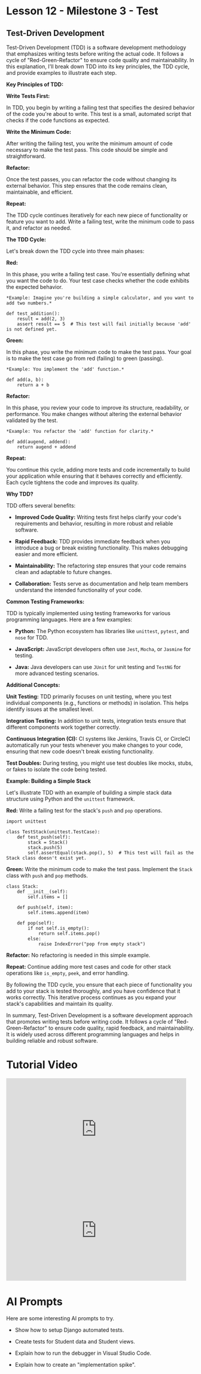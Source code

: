 # Lesson 12 - Milestone 3 - Test

## Test-Driven Development

Test-Driven Development (TDD) is a software development methodology that emphasizes writing tests before writing the actual code. It follows a cycle of "Red-Green-Refactor" to ensure code quality and maintainability. In this explanation, I'll break down TDD into its key principles, the TDD cycle, and provide examples to illustrate each step.

**Key Principles of TDD:**

**Write Tests First:** 

In TDD, you begin by writing a failing test that specifies the desired behavior of the code you're about to write. This test is a small, automated script that checks if the code functions as expected.

**Write the Minimum Code:** 

After writing the failing test, you write the minimum amount of code necessary to make the test pass. This code should be simple and straightforward.

**Refactor:** 

Once the test passes, you can refactor the code without changing its external behavior. This step ensures that the code remains clean, maintainable, and efficient.

**Repeat:** 

The TDD cycle continues iteratively for each new piece of functionality or feature you want to add. Write a failing test, write the minimum code to pass it, and refactor as needed.

**The TDD Cycle:**

Let's break down the TDD cycle into three main phases:

**Red:** 

In this phase, you write a failing test case. You're essentially defining what you want the code to do. Your test case checks whether the code exhibits the expected behavior. 

    *Example: Imagine you're building a simple calculator, and you want to add two numbers.*

    def test_addition():
        result = add(2, 3)
        assert result == 5  # This test will fail initially because 'add' is not defined yet.

**Green:** 

In this phase, you write the minimum code to make the test pass. Your goal is to make the test case go from red (failing) to green (passing).

    *Example: You implement the 'add' function.*

    def add(a, b):
        return a + b

**Refactor:** 

In this phase, you review your code to improve its structure, readability, or performance. You make changes without altering the external behavior validated by the test. 

    *Example: You refactor the 'add' function for clarity.*

    def add(augend, addend):
        return augend + addend

**Repeat:** 

You continue this cycle, adding more tests and code incrementally to build your application while ensuring that it behaves correctly and efficiently. Each cycle tightens the code and improves its quality.

**Why TDD?**

TDD offers several benefits:

- **Improved Code Quality:** Writing tests first helps clarify your code's requirements and behavior, resulting in more robust and reliable software.

- **Rapid Feedback:** TDD provides immediate feedback when you introduce a bug or break existing functionality. This makes debugging easier and more efficient.

- **Maintainability:** The refactoring step ensures that your code remains clean and adaptable to future changes.

- **Collaboration:** Tests serve as documentation and help team members understand the intended functionality of your code.

**Common Testing Frameworks:**

TDD is typically implemented using testing frameworks for various programming languages. Here are a few examples:

- **Python:** The Python ecosystem has libraries like `unittest`, `pytest`, and `nose` for TDD.

- **JavaScript:** JavaScript developers often use `Jest`, `Mocha`, or `Jasmine` for testing.

- **Java:** Java developers can use `JUnit` for unit testing and `TestNG` for more advanced testing scenarios.

**Additional Concepts:**

**Unit Testing:** TDD primarily focuses on unit testing, where you test individual components (e.g., functions or methods) in isolation. This helps identify issues at the smallest level.

**Integration Testing:** In addition to unit tests, integration tests ensure that different components work together correctly.

**Continuous Integration (CI):** CI systems like Jenkins, Travis CI, or CircleCI automatically run your tests whenever you make changes to your code, ensuring that new code doesn't break existing functionality.

**Test Doubles:** During testing, you might use test doubles like mocks, stubs, or fakes to isolate the code being tested.

**Example: Building a Simple Stack**

Let's illustrate TDD with an example of building a simple stack data structure using Python and the `unittest` framework.

**Red:** Write a failing test for the stack's `push` and `pop` operations.

    import unittest

    class TestStack(unittest.TestCase):
        def test_push(self):
            stack = Stack()
            stack.push(5)
            self.assertEqual(stack.pop(), 5)  # This test will fail as the Stack class doesn't exist yet.

**Green:** Write the minimum code to make the test pass. Implement the `Stack` class with `push` and `pop` methods.

    class Stack:
        def __init__(self):
            self.items = []

        def push(self, item):
            self.items.append(item)

        def pop(self):
            if not self.is_empty():
                return self.items.pop()
            else:
                raise IndexError("pop from empty stack")

**Refactor:** No refactoring is needed in this simple example.

**Repeat:** Continue adding more test cases and code for other stack operations like `is_empty`, `peek`, and error handling.

By following the TDD cycle, you ensure that each piece of functionality you add to your stack is tested thoroughly, and you have confidence that it works correctly. This iterative process continues as you expand your stack's capabilities and maintain its quality.

In summary, Test-Driven Development is a software development approach that promotes writing tests before writing code. It follows a cycle of "Red-Green-Refactor" to ensure code quality, rapid feedback, and maintainability. It is widely used across different programming languages and helps in building reliable and robust software.


# Tutorial Video

<iframe width="481" height="271" src="https://www.youtube.com/embed/Jv2uxzhPFl4" title="Test-Driven Development // Fun TDD Introduction with JavaScript" frameborder="0" allow="accelerometer; autoplay; clipboard-write; encrypted-media; gyroscope; picture-in-picture; web-share" allowfullscreen></iframe>

<iframe width="481" height="271" src="https://www.youtube.com/embed/amkDB_oPix0" title="Test-Driven Development explained in 3 minutes" frameborder="0" allow="accelerometer; autoplay; clipboard-write; encrypted-media; gyroscope; picture-in-picture; web-share" allowfullscreen></iframe>


# AI Prompts

Here are some interesting AI prompts to try.

* Show how to setup Django automated tests.

* Create tests for Student data and Student views.

* Explain how to run the debugger in Visual Studio Code.

* Explain how to create an "implementation spike".

